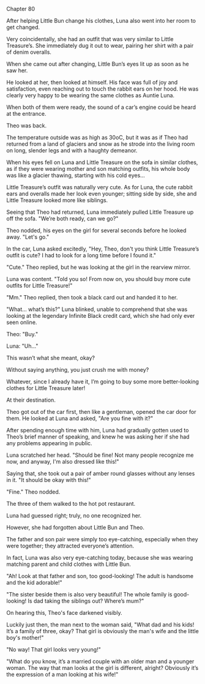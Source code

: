 Chapter 80

 After helping Little Bun change his clothes, Luna also went into her room to get changed.


Very coincidentally, she had an outfit that was very similar to Little Treasure’s. She immediately dug it out to wear, pairing her shirt with a pair of denim overalls.


When she came out after changing, Little Bun’s eyes lit up as soon as he saw her.


He looked at her, then looked at himself. His face was full of joy and satisfaction, even reaching out to touch the rabbit ears on her hood. He was clearly very happy to be wearing the same clothes as Auntie Luna.


When both of them were ready, the sound of a car’s engine could be heard at the entrance.


Theo was back.


The temperature outside was as high as 30oC, but it was as if Theo had returned from a land of glaciers and snow as he strode into the living room on long, slender legs and with a haughty demeanor.


When his eyes fell on Luna and Little Treasure on the sofa in similar clothes, as if they were wearing mother and son matching outfits, his whole body was like a glacier thawing, starting with his cold eyes…


Little Treasure’s outfit was naturally very cute. As for Luna, the cute rabbit ears and overalls made her look even younger; sitting side by side, she and Little Treasure looked more like siblings.


Seeing that Theo had returned, Luna immediately pulled Little Treasure up off the sofa. "We’re both ready, can we go?"


Theo nodded, his eyes on the girl for several seconds before he looked away. "Let's go."


In the car, Luna asked excitedly, "Hey, Theo, don't you think Little Treasure’s outfit is cute? I had to look for a long time before I found it."


"Cute." Theo replied, but he was looking at the girl in the rearview mirror.


Luna was content. "Told you so! From now on, you should buy more cute outfits for Little Treasure!"


"Mm." Theo replied, then took a black card out and handed it to her.


"What… what’s this?" Luna blinked, unable to comprehend that she was looking at the legendary Infinite Black credit card, which she had only ever seen online.


Theo: "Buy."


Luna: "Uh…"


This wasn’t what she meant, okay?


Without saying anything, you just crush me with money?


Whatever, since I already have it, I’m going to buy some more better-looking clothes for Little Treasure later!


At their destination.


Theo got out of the car first, then like a gentleman, opened the car door for them. He looked at Luna and asked, "Are you fine with it?"


After spending enough time with him, Luna had gradually gotten used to Theo’s brief manner of speaking, and knew he was asking her if she had any problems appearing in public.


Luna scratched her head. "Should be fine! Not many people recognize me now, and anyway, I'm also dressed like this!"


Saying that, she took out a pair of amber round glasses without any lenses in it. "It should be okay with this!"


"Fine." Theo nodded.


The three of them walked to the hot pot restaurant.


Luna had guessed right; truly, no one recognized her.


However, she had forgotten about Little Bun and Theo.


The father and son pair were simply too eye-catching, especially when they were together; they attracted everyone’s attention.


In fact, Luna was also very eye-catching today, because she was wearing matching parent and child clothes with Little Bun.


"Ah! Look at that father and son, too good-looking! The adult is handsome and the kid adorable!"


"The sister beside them is also very beautiful! The whole family is good-looking! Is dad taking the siblings out? Where’s mum?"


On hearing this, Theo's face darkened visibly.


Luckily just then, the man next to the woman said, "What dad and his kids! It’s a family of three, okay? That girl is obviously the man's wife and the little boy's mother!"


"No way! That girl looks very young!"


"What do you know, it’s a married couple with an older man and a younger woman. The way that man looks at the girl is different, alright? Obviously it’s the expression of a man looking at his wife!"

